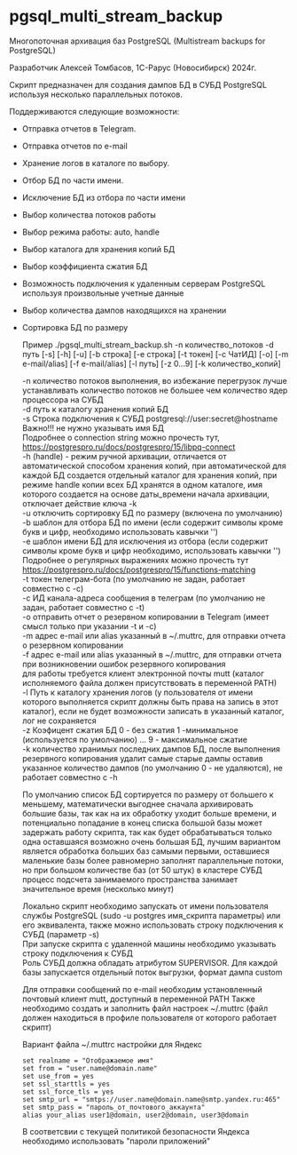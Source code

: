 # pgsql_multi_stream_backup

Многопоточная архивация баз PostgreSQL (Multistream backups for PostgreSQL)

Разработчик Алексей Томбасов, 1С-Рарус (Новосибирск) 2024г.

Скрипт предназначен для создания дампов БД в СУБД PostgreSQL используя несколько параллельных потоков.

Поддерживаются следующие возможности:
- Отправка отчетов в Telegram.
- Отправка отчетов по e-mail
- Хранение логов в каталоге по выбору.
- Отбор БД по части имени.
- Исключение БД из отбора по части имени
- Выбор количества потоков работы
- Выбор режима работы: auto, handle
- Выбор каталога для хранения копий БД
- Выбор коэффициента сжатия БД
- Возможность подключения к удаленным серверам PostgreSQL используя произвольные учетные данные
- Выбор количества дампов находящихся на хранении
- Сортировка БД по размеру

  Пример ./pgsql_multi_stream_backup.sh -n количество_потоков -d путь [-s] [-h] [-u] [-b строка] [-e строка] [-t токен] [-c ЧатИД] [-o] [-m e-mail/alias] [-f e-mail/alias] [-l путь] [-z 0...9] [-k количество_копий]
  
  -n количество потоков выполнения, во избежание перегрузок лучше устанавливать количество потоков не большее чем количество ядер процессора на СУБД\
  -d путь к каталогу хранения копий БД\
  -s Строка подключения к СУБД postgresql://user:secret@hostname    Важно!!! не нужно указывать имя БД\
     Подробнее о connection string можно прочесть тут, https://postgrespro.ru/docs/postgrespro/15/libpq-connect \
  -h (handle) - режим ручной архивации, отличается от автоматической способом хранения копий, при автоматической для каждой БД создается отдельный каталог для хранения копий, при режиме handle копии всех БД хранятся в одном каталоге, имя которого создается на основе даты_времени начала архивации, отключает действие ключа -k\
  -u отключить сортировку БД по размеру (включена по умолчанию)\
  -b шаблон для отбора БД по имени (если содержит символы кроме букв и цифр, необходимо использовать кавычки '')\
  -e шаблон имени БД для исключения из отбора (если содержит символы кроме букв и цифр необходимо, использовать кавычки '')\
     Подробнее о регулярных выражениях можно прочесть тут https://postgrespro.ru/docs/postgrespro/15/functions-matching \
  -t токен телеграм-бота (по умолчанию не задан, работает совместно с -c)\
  -c ИД канала-адреса сообщения в телеграм (по умолчанию не задан, работает совместно с -t)\
  -o отправить отчет о резервном копировании в Telegram (имеет смысл только при указании -t и -с)\
  -m адрес e-mail или alias указанный в ~/.muttrc, для отправки отчета о резервном копировании\
  -f адрес e-mail или alias указанный в ~/.muttrc, для отправки отчета при возникновении ошибок резервного копирования\
     для работы требуется клиент электронной почты mutt (каталог исполняемого файла должен присутствовать в переменной PATH)\
  -l Путь к каталогу хранения логов (у пользователя от имени которого выполняется скрипт должны быть права на запись в этот каталог), если  не будет возможности записать в указанный каталог, лог не сохраняется\
  -z Коэфицент сжатия БД 0 - без сжатия 1 -минимальное (используется по умолчанию) ... 9 - максимальное сжатие\
  -k количество хранимых последних дампов БД, после выполнения резервного копирования удалит самые старые дампы оставив указанное количество дампов (по умолчанию 0 - не удаляются), не работает совместно с -h
  
  По умолчанию список БД сортируется по размеру от большего к меньшему, математически выгоднее сначала архивировать большие базы, так как на их обработку уходит больше времени, и потенциально попадание в конец списка большой базы может задержать работу скрипта, так как будет обрабатываться только одна оставшаяся возможно очень большая БД, лучшим вариантом является обработка больших баз самыми первыми, оставшиеся маленькие базы более равномерно заполнят параллельные потоки, но при большом количестве баз (от 50 штук) в кластере СУБД процесс подсчета занимаемого пространства занимает значительное время (несколько минут)
  
  Локально скрипт необходимо запускать от имени пользователя службы PostgreSQL (sudo -u postgres имя_скрипта параметры) или его эквивалента, также можно использовать строку подключения к СУБД (параметр -s)\
  При запуске скрипта с удаленной машины необходимо указывать строку подключения к СУБД\
  Роль СУБД должна обладать атрибутом SUPERVISOR.
  Для каждой базы запускается отдельный поток выгрузки, формат дампа custom
  
  Для отправки сообщений по e-mail необходим установленный почтовый клиент mutt, доступный в переменной PATH
  Также необходимо создать и заполнить файл настроек ~/.muttrc (файл должен находиться в профиле пользователя от которого работает скрипт)

  Вариант файла ~/.muttrc настройки для Яндекс
  ```
  set realname = "Отображаемое имя"
  set from = "user.name@domain.name"
  set use_from = yes
  set ssl_starttls = yes
  set ssl_force_tls = yes
  set smtp_url = "smtps://user.name@domain.name@smtp.yandex.ru:465"
  set smtp_pass = "пароль_от_почтового_аккаунта"
  alias your_alias user1@domain, user2@domain, user3@domain  
  ```
  В соответсвии с текущей политикой безопасности Яндекса необходимо использовать "пароли приложений"
